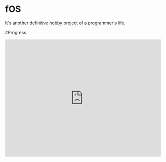 # fOS
It's another definitive hobby project of a programmer's life.


#Progress

<div style='position:relative;padding-bottom:calc(100% / 1.33)'><iframe src='https://gfycat.com/ifr/OrganicUnkemptKoalabear' frameborder='0' scrolling='no' width='100%' height='100%' style='position:absolute;top:0;left:0;' allowfullscreen></iframe></div>
